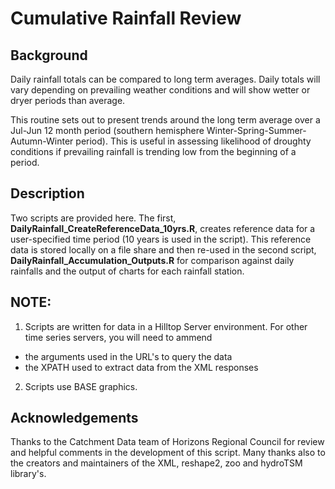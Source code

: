 Cumulative Rainfall Review
==========================
Background
----------
Daily rainfall totals can be compared to long term averages. Daily totals will vary depending on prevailing weather conditions and will show wetter or dryer periods than average.

This routine sets out to present trends around the long term average over a Jul-Jun 12 month period (southern hemisphere Winter-Spring-Summer-Autumn-Winter period). This is useful in assessing likelihood of droughty conditions if prevailing rainfall is trending low from the beginning of a period.

Description
-----------
Two scripts are provided here. The first, **DailyRainfall_CreateReferenceData_10yrs.R**, creates reference data for a user-specified time period (10 years is used in the script). This reference data is stored locally on a file share and then re-used in the second script, **DailyRainfall_Accumulation_Outputs.R** for comparison against daily rainfalls and the output of charts for each rainfall station.

NOTE:
-----
1. Scripts are written for data in a Hilltop Server environment. For other time series servers, you will need to ammend
  * the arguments used in the URL's to query the data
  * the XPATH used to extract data from the XML responses
2. Scripts use BASE graphics. 

Acknowledgements
----------------
Thanks to the Catchment Data team of Horizons Regional Council for review and helpful comments in the development of this script. Many thanks also to the creators and maintainers of the XML, reshape2, zoo and hydroTSM library's.
